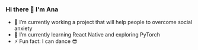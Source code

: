 ### Hi there 👋 I'm Ana 



- 🔭 I’m currently working a project that will help people to overcome social anxiety
- 🌱 I’m currently learning React Native and exploring PyTorch 
- ⚡ Fun fact: I can dance :sunglasses:

